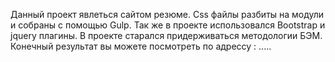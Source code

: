Данный проект явлеться сайтом резюме. Css файлы разбиты на модули и собраны с помощью Gulp. Так же в проекте использовался Bootstrap и jquery плагины.
В проекте старался придерживаться методологии БЭМ. Конечный результат вы можете посмотреть по адрессу : .....
